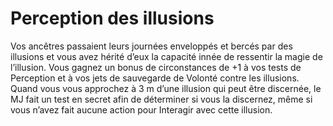 # Perception des illusions

<p>Vos ancêtres passaient leurs journées enveloppés et bercés par des illusions et vous avez hérité d’eux la capacité innée de ressentir la magie de l’illusion. Vous gagnez un bonus de circonstances de +1 à vos tests de Perception et à vos jets de sauvegarde de Volonté contre les illusions. Quand vous vous approchez à 3 m d’une illusion qui peut être discernée, le MJ fait un test en secret afin de déterminer si vous la discernez, même si vous n’avez fait aucune action pour Interagir avec cette illusion.</p>